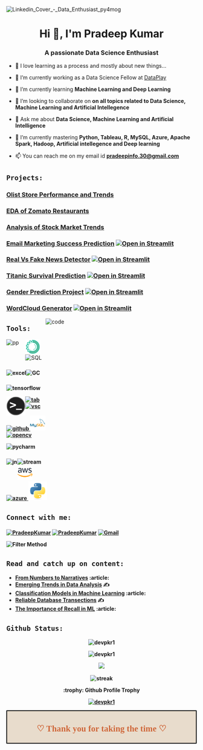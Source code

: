 ![Linkedin_Cover_-_Data_Enthusiast_py4mog](https://media.licdn.com/dms/image/v2/D5616AQHmKhDGdr20wQ/profile-displaybackgroundimage-shrink_350_1400/profile-displaybackgroundimage-shrink_350_1400/0/1728303518678?e=1743033600&v=beta&t=8k8ZUzFxTpw6f_fYAcP9imu3a43Lsmtdo2EM0kbOy44)

<h1 align="center">Hi 👋, I'm Pradeep Kumar</h1>
<h3 align="center">A passionate Data Science Enthusiast</h3>

- 🌱 I love learning as a process and mostly about new things...

- 🔭 I’m currently working as a Data Science Fellow at <a href="https://dataplay.co.in/" target="blank">DataPlay</a>

- 🌱 I’m currently learning **Machine Learning and Deep Learning**

- 👯 I’m looking to collaborate on **on all topics related to Data Science, Machine Learning and Artificial Intellegence**

- 💬 Ask me about **Data Science, Machine Learning and Artificial Intelligence**

- 🌱 I’m currently mastering **Python, Tableau, R, MySQL, Azure, Apache Spark, Hadoop, Artificial intellegence and Deep learning**

- 📫 You can reach me on my email id **pradeepinfo.30@gmail.com**

## `Projects:`
### [Olist Store Performance and Trends](https://app.powerbi.com/view?r=eyJrIjoiYTM5MWFmNmItNzA2Ny00NjJmLThhYmItNjEwMjM1OTVkMGY1IiwidCI6IjBlZWZlYTY2LWY4YmYtNDhiNi1iMGI5LTM0Y2FjODgzNjYzYiJ9)
### [EDA of Zomato Restaurants](https://app.powerbi.com/view?r=eyJrIjoiMDY0NmJiN2EtMjJlNC00NWZmLTljMmEtMDE2NTMwYTY4MTczIiwidCI6IjBlZWZlYTY2LWY4YmYtNDhiNi1iMGI5LTM0Y2FjODgzNjYzYiJ9)
### [Analysis of Stock Market Trends](https://app.powerbi.com/view?r=eyJrIjoiZDhlYWIyY2MtZDM1MS00NjMzLWEyYjctYTE0MmI2NWI5ODI5IiwidCI6IjBlZWZlYTY2LWY4YmYtNDhiNi1iMGI5LTM0Y2FjODgzNjYzYiJ9)
### [Email Marketing Success Prediction](https://github.com/devpkr1/Email-Marketing-Campaign-Project) [![Open in Streamlit](http://static.streamlit.io/badges/streamlit_badge_black_white.svg)](https://email-marketing-campaign-project-uhvmophdcspc5vkuurjlxf.streamlit.app/)
### [Real Vs Fake News Detector](https://github.com/devpkr1/real-vs-fake-news-detector) [![Open in Streamlit](http://static.streamlit.io/badges/streamlit_badge_black_white.svg)](https://pkr1234-real-news-vs-fake-news-detector.hf.space)
### [Titanic Survival Prediction](https://github.com/devpkr1/Titanic-Survival-Prediction) [![Open in Streamlit](http://static.streamlit.io/badges/streamlit_badge_black_white.svg)](https://titanic-survival-prediction-5fvuepmuuyrwlcygfu4tmx.streamlit.app/)
### [Gender Prediction Project](https://github.com/devpkr1/Gender-Prediction-Project) [![Open in Streamlit](http://static.streamlit.io/badges/streamlit_badge_black_white.svg)](https://gender-prediction-project-qtx86cjdjxzzu6yzovwlbe.streamlit.app/)
### [WordCloud Generator](https://github.com/devpkr1/WordCloud-Generator) [![Open in Streamlit](http://static.streamlit.io/badges/streamlit_badge_black_white.svg)](https://pkr1234-wordcloud-generator.hf.space)

<img align="right" alt="code"  height="400" width="400" src = "https://user-images.githubusercontent.com/94888819/179503858-d2f6d197-7a3f-495b-888c-5a60679bed94.gif"> 

## `Tools:`
<img align="left" src="https://user-images.githubusercontent.com/94888819/179538709-781ca826-4b36-42e7-aeda-ad6b07e719ea.png" alt="pp" width="50" height="50" /> </a>
<img align="left" alt="Anaconda" height="40" src="https://raw.githubusercontent.com/habc0d3r/images-repo/master/icons8-anaconda.svg" />
<img align="left" alt="SQL" height="40" src="https://raw.githubusercontent.com/habc0d3r/0th-project/master/icons8-sql-96.png" /> <b>
<img align="left" alt="excel" height="40" src="https://d3j0t7vrtr92dk.cloudfront.net/stembakuniversity/1616519913_png-clipart-microsoft-excel-computer-icons-microsoft-template-angle-removebg-preview.png" />
<img src="https://user-images.githubusercontent.com/94888819/179532814-fa9beb8f-0fd6-4160-8d47-650af59c58a1.png" alt="GC" width="40" height="40"/> </a> 
<img src="https://www.vectorlogo.zone/logos/tensorflow/tensorflow-icon.svg" alt="tensorflow" width="40" height="40"/> </a> <a href="https://unity.com/" target="_blank" rel="noreferrer"> </p> 
<img src="https://user-images.githubusercontent.com/94888819/179531328-610ccc8c-11cc-40cf-82dc-5902d473b7e1.png" alt="tab" width="40" height="40"/> </a> 
<img align="left" alt="teminal" height="50" 
src="https://raw.githubusercontent.com/github/explore/80688e429a7d4ef2fca1e82350fe8e3517d3494d/topics/terminal/terminal.png" /> </a> <a
href="https://code.visualstudio.com" target="_blank" rel="noreferrer"> <img src="https://user-images.githubusercontent.com/94888819/179420219-9ce785fd-b1eb-4caa-aebd-086c088d05f2.png" alt="vsc" width="60" height="40"/> </a> <a 
href="https://github.com" target="_blank" rel="noreferrer"> <img src="https://raw.githubusercontent.com/habc0d3r/0th-project/master/icons8-github.svg" alt="github" width="50" height="50"/> </a> 
<a href="https://www.mysql.com/" target="_blank" rel="noreferrer"> <img src="https://raw.githubusercontent.com/devicons/devicon/master/icons/mysql/mysql-original-wordmark.svg" alt="mysql" width="40" height="40"/> </a> <a href="https://opencv.org/" target="_blank" rel="noreferrer"> <img src="https://www.vectorlogo.zone/logos/opencv/opencv-icon.svg" alt="opencv" width="40" height="40"/> </a> </p>
<img align="left" alt="pycharm" height="40" src="https://user-images.githubusercontent.com/94888819/179536543-d438fb65-8501-475d-9f8b-5bbc18bab86a.png" />
<img align="left" alt="jn" height="50" src="https://user-images.githubusercontent.com/94888819/179537708-2241ab23-8c86-40c6-8fa9-f3979be75ade.png" /> 
<img src="https://user-images.githubusercontent.com/94888819/179422108-0108ecc4-96d4-4a9f-93d2-f4f2ea98688e.png" alt="stream" width="40" height="50"/> </a> <a href="https://aws.amazon.com" target="_blank" rel="noreferrer"> <img src="https://raw.githubusercontent.com/devicons/devicon/master/icons/amazonwebservices/amazonwebservices-original-wordmark.svg" alt="aws" width="40" height="40"/> </a> <a href="https://azure.microsoft.com/en-in/" target="_blank" rel="noreferrer"> <img src="https://www.vectorlogo.zone/logos/microsoft_azure/microsoft_azure-icon.svg" alt="azure" width="40" height="40"/> </a> <a
href="https://www.python.org" target="_blank" rel="noreferrer"> <img src="https://raw.githubusercontent.com/devicons/devicon/master/icons/python/python-original.svg" alt="python" width="50" height="50"/> </a> </p>

## `Connect with me:`
<p align="left">
<a href="https://www.linkedin.com/in/pradeep-kumar-data-enthusiast/" target="blank"><img align="center" src="https://img.icons8.com/color/344/linkedin-circled--v1.png" alt="PradeepKumar" height="50" width="50" /></a>
<a href="https://analytixedge.blogspot.com/" target="blank"><img align="center" src="https://img.icons8.com/?size=100&id=65072&format=png&color=000000" alt="PradeepKumar" height="40" width="40" /></a>
<a href="mailto:padeepinfo.30@gmail.com" target="blank"><img align="center" src="https://raw.githubusercontent.com/BEPb/BEPb/master/assets/gmail.svg" alt="Gmail" height="40" width="40" /></a>
</p>

![Filter Method](https://static.wixstatic.com/media/3e99b9_f53a1cab95ae4dfd938a1bf6a1a62f49~mv2.gif)

## `Read and catch up on content:`
- [From Numbers to Narratives](https://analytixedge.blogspot.com/2024/05/from-numbers-to-narratives-power-of.html) :article:
- [Emerging Trends in Data Analysis](https://analytixedge.blogspot.com/2024/07/emerging-trends-in-data-analysis.html) ✍️
- [Classification Models in Machine Learning](https://analytixedge.blogspot.com/2024/11/classification-models-in-machine.html) :article:
- [Reliable Database Transections](https://www.linkedin.com/pulse/reliable-database-transactions-understanding-acid-concept-kumar-jjxtc?trackingId=lhb0y4ySS%2BmnHoGctf7TcQ%3D%3D&lipi=urn%3Ali%3Apage%3Ad_flagship3_profile_view_base_recent_activity_content_view%3B01owR%2F4hRWe8rPmw9zX6fg%3D%3D) ✍️
- [The Importance of Recall in ML](https://www.linkedin.com/pulse/importance-recall-machine-learning-why-matters-how-improve-kumar-be3sc/?trackingId=lhb0y4ySS%2BmnHoGctf7TcQ%3D%3D) :article:

## `Github Status:` 
<p align="center"> <img src="https://komarev.com/ghpvc/?username=devpkr1&label=Profile%20views&color=0e75b6&style=circle" alt="devpkr1" width="16%" /> </p>
<p align="center"> <img height="200em" src="https://github-readme-stats.vercel.app/api/top-langs/?username=devpkr1&theme=tokyonight&hide=css,tcl,html&hide_border=false&border_color=808080&bg_color=242424" alt="devpkr1" />
</p>
<p align='center'> <img width="50%" src="https://github-readme-stats.vercel.app/api?username=devpkr1&show_icons=true&theme=tokyonight"/> </p>
<p align='center'> <img src="http://github-readme-streak-stats.herokuapp.com?user=devpkr1&theme=neon-palenight" width="50%"  alt="streak"> </p>
<div align="center">
<summary>:trophy: Github Profile Trophy</summary>
</div>
<p align="center"> <a href="https://github.com/ryo-ma/github-profile-trophy"><img src="https://github-profile-trophy.vercel.app/?username=devpkr1&show_icons=true&theme=discord" alt="devpkr1" />
</a> </p>

<div style="align:center;
            display:fill;
            border-radius: false;
            border-style: solid;
            border-color:#000000;
            border-style: false;
            border-width: 2px;
            color:#CF673A;
            font-size:15px;
            font-family: Georgia;
            background-color:#E8DCCC;
            text-align:center;
            letter-spacing:0.1px;
            padding: 0.1em;">

**<h2>♡ Thank you for taking the time ♡**
